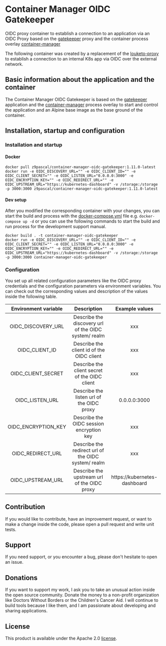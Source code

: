 # Container Manager OIDC Gatekeeper

OIDC proxy container to establish a connection to an application via an OIDC Proxy based on the [gatekeeper](https://github.com/gogatekeeper/gatekeeper) proxy and the container process overlay [container-manager](https://github.com/ZPascal/container-manager)

The following container was created by a replacement of the [louketo-proxy](https://github.com/louketo/louketo-proxy) to establish a connection to an internal K8s app via OIDC over the external network.

## Basic information about the application and the container
The Container Manager OIDC Gatekeeper is based on the [gatekeeper](https://github.com/gogatekeeper/gatekeeper) application and the [container-manager](https://github.com/ZPascal/container-manager) process overlay to start and control the application and an Alpine base image as the base ground of the container.

## Installation, startup and configuration
### Installation and startup
#### Docker
```
docker pull z9pascal/container-manager-oidc-gatekeeper:1.11.0-latest
docker run -e OIDC_DISCOVERY_URL="" -e OIDC_CLIENT_ID="" -e OIDC_CLIENT_SECRET="" -e OIDC_LISTEN_URL="0.0.0.0:3000" -e OIDC_ENCRYPTION_KEY="" -e OIDC_REDIRECT_URL="" -e OIDC_UPSTREAM_URL="https://kubernetes-dashboard" -v /storage:/storage -p 3000:3000 z9pascal/container-manager-oidc-gatekeeper:1.11.0-latest
```

#### Dev setup
After you modified the corresponding container with your changes, you can start the build and process with the [docker-compose.yml](docker-compose.yml) file e.g. `docker-compose up -d` or you can use the following commands to start the build and run process for the development support manual.
```
docker build . -t container-manager-oidc-gatekeeper
docker run -e OIDC_DISCOVERY_URL="" -e OIDC_CLIENT_ID="" -e OIDC_CLIENT_SECRET="" -e OIDC_LISTEN_URL="0.0.0.0:3000" -e OIDC_ENCRYPTION_KEY="" -e OIDC_REDIRECT_URL="" -e OIDC_UPSTREAM_URL="https://kubernetes-dashboard" -v /storage:/storage -p 3000:3000 container-manager-oidc-gatekeeper
```

### Configuration
You set up all related configuration parameters like the OIDC proxy credentials and the configuration parameters via environment variables. You can check out the corresponding values and description of the values inside the following table.

| Environment variable |                     Description                      |        Example values        |
|:--------------------:|:----------------------------------------------------:|:----------------------------:|
|  OIDC_DISCOVERY_URL  | Describe the discovery url of the OIDC system/ realm |             xxx              |
|    OIDC_CLIENT_ID    |      Describe the client id of the OIDC client       |             xxx              |
|  OIDC_CLIENT_SECRET  |    Describe the client secret of the OIDC client     |             xxx              |
|   OIDC_LISTEN_URL    |      Describe the listen url of the OIDC proxy       |         0.0.0.0:3000         |
| OIDC_ENCRYPTION_KEY  |       Describe the OIDC session encryption key       |             xxx              |
|  OIDC_REDIRECT_URL   | Describe the redirect url of the OIDC system/ realm  |             xxx              |
|  OIDC_UPSTREAM_URL   |     Describe the upstream url of the OIDC proxy      | https://kubernetes-dashboard |

## Contribution

If you would like to contribute, have an improvement request, or want to make a change inside the code, please open a pull request and write unit tests.

## Support
If you need support, or you encounter a bug, please don't hesitate to open an issue.

## Donations
If you want to support my work, I ask you to take an unusual action inside the open source community. Donate the money to a non-profit organization like Doctors Without Borders or the Children's Cancer Aid. I will continue to build tools because I like them, and I am passionate about developing and sharing applications.

## License

This product is available under the Apache 2.0 [license](LICENSE).
